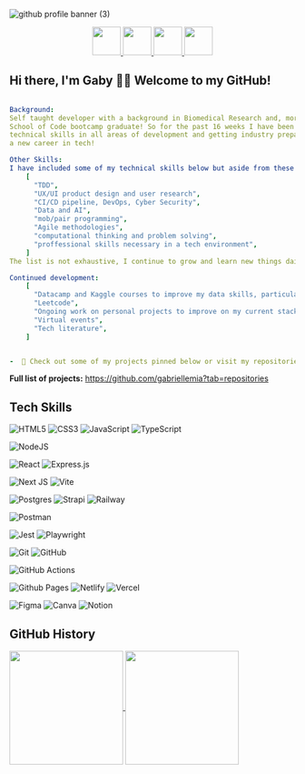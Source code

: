 
![github profile banner (3)](https://github.com/gabriellemia/gabriellemia/assets/78322726/10e64037-0254-4e9f-b7ad-0ea89e8ab4de)

<div align="center">
  
<a href="https://www.linkedin.com/in/gabriellemia/" target="_blank">
  <img height="50" src="https://github.com/gabriellemia/gabriellemia/assets/78322726/f284117d-7e7e-4c70-9a9d-19d84f1cd134"/>
</a>

<a href="https://github.com/gabriellemia" target="_blank">
  <img height="50" src="https://github.com/gabriellemia/gabriellemia/assets/78322726/580b330f-bc70-48ac-a515-82a09c7b4c98"/>
</a>

<a href="https://gabriellemia.me/" target="_blank">
  <img height="50" src="https://github.com/gabriellemia/gabriellemia/assets/78322726/d4b47a29-20cd-46ac-926f-2a573da3532c"/>
</a>

<a href="https://x.com/gabriellemia88" target="_blank">
  <img height="50" src="https://github.com/gabriellemia/gabriellemia/assets/78322726/351e726f-999b-4955-a280-a1ccc7059490"/>
</a>

</div>



## Hi there, I'm Gaby 🙋‍♀️ Welcome to my GitHub! 

```yaml

Background:
Self taught developer with a background in Biomedical Research and, more recently,
School of Code bootcamp graduate! So for the past 16 weeks I have been building and refining my
technical skills in all areas of development and getting industry prepared,ready to launch into
a new career in tech!

Other Skills:
I have included some of my technical skills below but aside from these I also have knowledge in:
    [
      "TDD",
      "UX/UI product design and user research",
      "CI/CD pipeline, DevOps, Cyber Security",
      "Data and AI",
      "mob/pair programming",
      "Agile methodologies",
      "computational thinking and problem solving",
      "proffessional skills necessary in a tech environment",
    ]
The list is not exhaustive, I continue to grow and learn new things daily!

Continued development:
    [
      "Datacamp and Kaggle courses to improve my data skills, particularly using SQL and Python to manipulate data",
      "Leetcode",
      "Ongoing work on personal projects to improve on my current stack",
      "Virtual events",
      "Tech literature",
    ]


-  👀 Check out some of my projects pinned below or visit my repositories page for more

```

**Full list of projects:**  https://github.com/gabriellemia?tab=repositories



## Tech Skills

![HTML5](https://img.shields.io/badge/html5-%23E34F26.svg?style=for-the-badge&logo=html5&logoColor=white)
![CSS3](https://img.shields.io/badge/css3-%231572B6.svg?style=for-the-badge&logo=css3&logoColor=white)
![JavaScript](https://img.shields.io/badge/javascript-%23323330.svg?style=for-the-badge&logo=javascript&logoColor=%23F7DF1E)
![TypeScript](https://img.shields.io/badge/typescript-%23007ACC.svg?style=for-the-badge&logo=typescript&logoColor=white)

![NodeJS](https://img.shields.io/badge/node.js-6DA55F?style=for-the-badge&logo=node.js&logoColor=white)

![React](https://img.shields.io/badge/react-%2320232a.svg?style=for-the-badge&logo=react&logoColor=%2361DAFB)
![Express.js](https://img.shields.io/badge/express.js-%23404d59.svg?style=for-the-badge&logo=express&logoColor=%2361DAFB)

![Next JS](https://img.shields.io/badge/Next-black?style=for-the-badge&logo=next.js&logoColor=white)
![Vite](https://img.shields.io/badge/Vite-B73BFE?style=for-the-badge&logo=vite&logoColor=FFD62E)

![Postgres](https://img.shields.io/badge/postgres-%23316192.svg?style=for-the-badge&logo=postgresql&logoColor=white)
![Strapi](https://img.shields.io/badge/strapi-%232E7EEA.svg?style=for-the-badge&logo=strapi&logoColor=white)
![Railway](https://img.shields.io/badge/Railway-131415?style=for-the-badge&logo=railway&logoColor=white)

![Postman](https://img.shields.io/badge/Postman-FF6C37?style=for-the-badge&logo=Postman&logoColor=white)

![Jest](https://img.shields.io/badge/Jest-C21325?style=for-the-badge&logo=jest&logoColor=white)
![Playwright](https://img.shields.io/badge/Playwright-45ba4b?style=for-the-badge&logo=Playwright&logoColor=white)

![Git](https://img.shields.io/badge/git-%23F05033.svg?style=for-the-badge&logo=git&logoColor=white)
![GitHub](https://img.shields.io/badge/github-%23121011.svg?style=for-the-badge&logo=github&logoColor=white)

![GitHub Actions](https://img.shields.io/badge/github%20actions-%232671E5.svg?style=for-the-badge&logo=githubactions&logoColor=white)

![Github Pages](https://img.shields.io/badge/github%20pages-121013?style=for-the-badge&logo=github&logoColor=white)
![Netlify](https://img.shields.io/badge/netlify-%23000000.svg?style=for-the-badge&logo=netlify&logoColor=#00C7B7)
![Vercel](https://img.shields.io/badge/vercel-%23000000.svg?style=for-the-badge&logo=vercel&logoColor=white)

![Figma](https://img.shields.io/badge/figma-%23F24E1E.svg?style=for-the-badge&logo=figma&logoColor=white)
![Canva](https://img.shields.io/badge/Canva-%2300C4CC.svg?style=for-the-badge&logo=Canva&logoColor=white)
![Notion](https://img.shields.io/badge/Notion-%23000000.svg?style=for-the-badge&logo=notion&logoColor=white)


## GitHub History

<a href="https://github.com/gabriellemia/github-readme-stats">
  <img height=200 align="center" src="https://github-readme-stats.vercel.app/api/top-langs/?username=gabriellemia&layout=donut&bg_color=30,CBFDD9,99BFFB&title_color=4C71F2&text_color=000" />
</a>

<a href="https://github.com/gabriellemia/github-readme-stats">
  <img height=200 align="center" src="https://github-readme-stats.vercel.app/api?username=gabriellemia&show_icons=true&bg_color=30,CBFDD9,99BFFB&title_color=4C71F2&text_color=000" />
</a>


